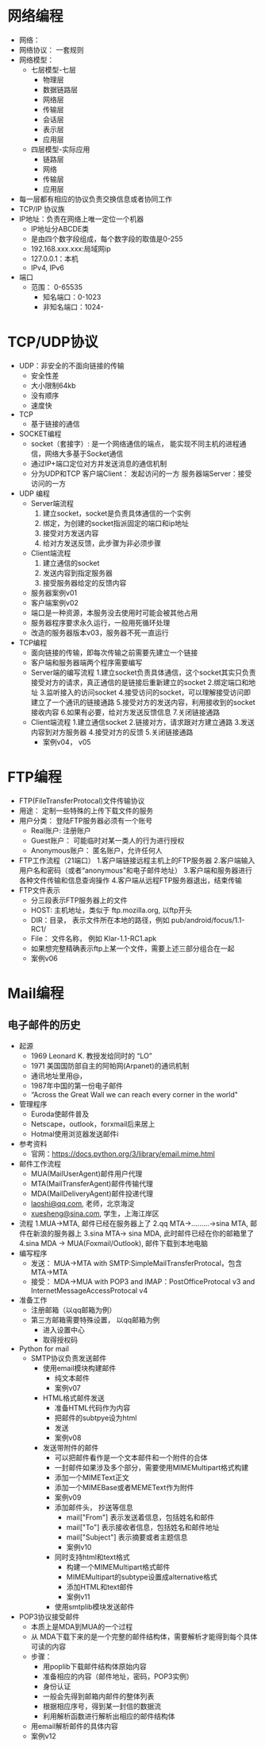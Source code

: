 # 网络编程
- 网络：
- 网络协议： 一套规则
- 网络模型：
    - 七层模型-七层 
        - 物理层
        - 数据链路层
        - 网络层
        - 传输层
        - 会话层
        - 表示层
        - 应用层
    - 四层模型-实际应用 
        - 链路层
        - 网络
        - 传输层
        - 应用层
- 每一层都有相应的协议负责交换信息或者协同工作
- TCP/IP 协议族
- IP地址：负责在网络上唯一定位一个机器
    - IP地址分ABCDE类
    - 是由四个数字段组成，每个数字段的取值是0-255
    - 192.168.xxx.xxx:局域网ip
    - 127.0.0.1：本机
    - IPv4, IPv6
- 端口
    - 范围： 0-65535 
        - 知名端口：0-1023
        - 非知名端口：1024-
# TCP/UDP协议
- UDP：非安全的不面向链接的传输
    - 安全性差
    - 大小限制64kb
    - 没有顺序
    - 速度快
- TCP
    - 基于链接的通信
- SOCKET编程
    - socket（套接字）: 是一个网络通信的端点， 能实现不同主机的进程通信，网络大多基于Socket通信
    - 通过IP+端口定位对方并发送消息的通信机制
    - 分为UDP和TCP
    客户端Client： 发起访问的一方
    服务器端Server：接受访问的一方
- UDP 编程
    - Server端流程 
        1. 建立socket，socket是负责具体通信的一个实例 
        2. 绑定，为创建的socket指派固定的端口和ip地址 
        3. 接受对方发送内容 
        4. 给对方发送反馈，此步骤为非必须步骤
    - Client端流程 
        1. 建立通信的socket 
        2. 发送内容到指定服务器 
        3. 接受服务器给定的反馈内容
    - 服务器案例v01
    - 客户端案例v02
    - 端口是一种资源，本服务没去使用时可能会被其他占用
    - 服务器程序要求永久运行，一般用死循环处理
    - 改造的服务器版本v03，服务器不死一直运行
- TCP编程
    - 面向链接的传输，即每次传输之前需要先建立一个链接
    - 客户端和服务器端两个程序需要编写
    - Server端的编写流程 
        1.建立socket负责具体通信，这个socket其实只负责接受对方的请求，真正通信的是链接后重新建立的socket
        2.绑定端口和地址
        3.监听接入的访问socket
        4.接受访问的socket，可以理解接受访问即建立了一个通讯的链接通路
        5.接受对方的发送内容，利用接收到的socket接收内容
        6.如果有必要，给对方发送反馈信息
        7.关闭链接通路
    - Client端流程 
        1.建立通信socket
        2.链接对方，请求跟对方建立通路
        3.发送内容到对方服务器
        4.接受对方的反馈
        5.关闭链接通路
        - 案例v04， v05
# FTP编程
- FTP(FileTransferProtocal)文件传输协议
- 用途： 定制一些特殊的上传下载文件的服务
- 用户分类： 登陆FTP服务器必须有一个账号
    - Real账户: 注册账户
    - Guest账户： 可能临时对某一类人的行为进行授权
    - Anonymous账户： 匿名账户，允许任何人
- FTP工作流程（21端口）
    1.客户端链接远程主机上的FTP服务器
    2.客户端输入用户名和密码（或者“anonymous”和电子邮件地址）
    3.客户端和服务器进行各种文件传输和信息查询操作
    4.客户端从远程FTP服务器退出，结束传输
- FTP文件表示
    - 分三段表示FTP服务器上的文件
    - HOST: 主机地址，类似于 ftp.mozilla.org, 以ftp开头
    - DIR：目录， 表示文件所在本地的路径，例如 pub/android/focus/1.1-RC1/
    - File： 文件名称， 例如 Klar-1.1-RC1.apk
    - 如果想完整精确表示ftp上某一个文件，需要上述三部分组合在一起
    - 案例v06
# Mail编程
## 电子邮件的历史
- 起源
    - 1969 Leonard K. 教授发给同时的 “LO”
    - 1971 美国国防部自主的阿帕网(Arpanet)的通讯机制
    - 通讯地址里用@，
    - 1987年中国的第一份电子邮件
    - “Across the Great Wall we can reach every corner in the world"
- 管理程序
    - Euroda使邮件普及
    - Netscape，outlook，forxmail后来居上
    - Hotmal使用浏览器发送邮件i
- 参考资料
    - 官网：https://docs.python.org/3/library/email.mime.html
- 邮件工作流程
    - MUA(MailUserAgent)邮件用户代理
    - MTA(MailTransferAgent)邮件传输代理
    - MDA(MailDeliveryAgent)邮件投递代理
    - laoshi@qq.com, 老师，北京海淀
    - xuesheng@sina.com, 学生，上海江岸区
- 流程
    1.MUA->MTA, 邮件已经在服务器上了
    2.qq MTA->.........->sina MTA, 邮件在新浪的服务器上
    3.sina MTA-> sina MDA, 此时邮件已经在你的邮箱里了
    4.sina MDA -> MUA(Foxmail/Outlook), 邮件下载到本地电脑
- 编写程序
    - 发送： MUA->MTA with SMTP:SimpleMailTransferProtocal，包含MTA->MTA
    - 接受： MDA->MUA with POP3 and IMAP：PostOfficeProtocal v3 and InternetMessageAccessProtocal v4
- 准备工作
    - 注册邮箱（以qq邮箱为例）
    - 第三方邮箱需要特殊设置， 以qq邮箱为例 
        - 进入设置中心
        - 取得授权码
- Python for mail
    - SMTP协议负责发送邮件
        - 使用email模块构建邮件
            - 纯文本邮件
            - 案例v07
        - HTML格式邮件发送
            - 准备HTML代码作为内容
            - 把邮件的subtpye设为html
            - 发送
            - 案例v08
        - 发送带附件的邮件
            - 可以把邮件看作是一个文本邮件和一个附件的合体
            - 一封邮件如果涉及多个部分，需要使用MIMEMultipart格式构建
            - 添加一个MIMEText正文
            - 添加一个MIMEBase或者MEMEText作为附件
            - 案例v09
            - 添加邮件头， 抄送等信息
                - mail["From"] 表示发送着信息，包括姓名和邮件
                - mail["To"] 表示接收者信息，包括姓名和邮件地址
                - mail["Subject"] 表示摘要或者主题信息
                - 案例v10
            - 同时支持html和text格式
                - 构建一个MIMEMultipart格式邮件
                - MIMEMultipart的subtype设置成alternative格式
                - 添加HTML和text邮件
                - 案例v11
            - 使用smtplib模块发送邮件
- POP3协议接受邮件
    - 本质上是MDA到MUA的一个过程
    - 从 MDA下载下来的是一个完整的邮件结构体，需要解析才能得到每个具体可读的内容
    - 步骤： 
        - 用poplib下载邮件结构体原始内容 
        - 准备相应的内容（邮件地址，密码，POP3实例）
        - 身份认证
        - 一般会先得到邮箱内邮件的整体列表
        - 根据相应序号，得到某一封信的数据流
        - 利用解析函数进行解析出相应的邮件结构体
    - 用email解析邮件的具体内容
    - 案例v12